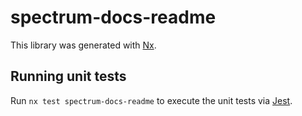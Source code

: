 # spectrum-docs-readme

This library was generated with [Nx](https://nx.dev).

## Running unit tests

Run `nx test spectrum-docs-readme` to execute the unit tests via [Jest](https://jestjs.io).
